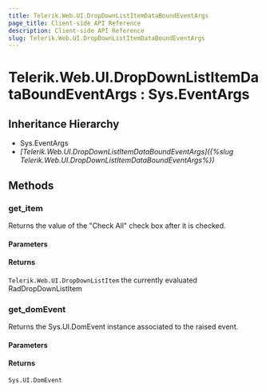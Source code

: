 ```yaml
---
title: Telerik.Web.UI.DropDownListItemDataBoundEventArgs
page_title: Client-side API Reference
description: Client-side API Reference
slug: Telerik.Web.UI.DropDownListItemDataBoundEventArgs
---
```


# Telerik.Web.UI.DropDownListItemDataBoundEventArgs : Sys.EventArgs

## Inheritance Hierarchy

* Sys.EventArgs
* *[Telerik.Web.UI.DropDownListItemDataBoundEventArgs]({%slug Telerik.Web.UI.DropDownListItemDataBoundEventArgs%})*

## Methods

###  get_item

Returns the value of the "Check All" check box after it is checked. 

#### Parameters

#### Returns

`Telerik.Web.UI.DropDownListItem` the currently evaluated RadDropDownListItem


###  get_domEvent

Returns the Sys.UI.DomEvent instance associated to the raised event.

#### Parameters

#### Returns

`Sys.UI.DomEvent` 

